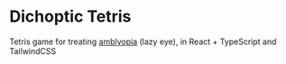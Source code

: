 # Dichoptic Tetris
Tetris game for treating [amblyopia](https://en.wikipedia.org/wiki/Amblyopia) (lazy eye), in React + TypeScript and TailwindCSS
